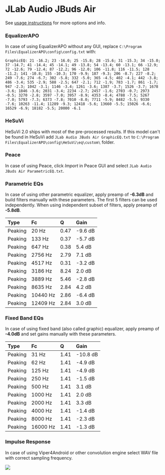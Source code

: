 # JLab Audio JBuds Air
See [usage instructions](https://github.com/jaakkopasanen/AutoEq#usage) for more options and info.

### EqualizerAPO
In case of using EqualizerAPO without any GUI, replace `C:\Program Files\EqualizerAPO\config\config.txt`
with:
```
GraphicEQ: 21 -16.2; 23 -16.0; 25 -15.8; 28 -15.6; 31 -15.3; 34 -15.0; 37 -14.7; 41 -14.4; 45 -14.1; 49 -13.8; 54 -13.4; 60 -13.1; 66 -12.9; 72 -12.6; 79 -12.4; 87 -12.2; 96 -12.0; 106 -11.8; 116 -11.5; 128 -11.2; 141 -10.8; 155 -10.3; 170 -9.9; 187 -9.3; 206 -8.7; 227 -8.2; 249 -7.6; 274 -6.7; 302 -5.8; 332 -5.0; 365 -4.5; 402 -4.1; 442 -3.8; 486 -3.4; 535 -2.9; 588 -2.5; 647 -2.1; 712 -1.9; 783 -1.7; 861 -1.7; 947 -2.3; 1042 -3.1; 1146 -3.4; 1261 -3.6; 1387 -3.7; 1526 -3.7; 1678 -3.6; 1846 -3.6; 2031 -3.4; 2234 -2.7; 2457 -1.6; 2703 -0.7; 2973 -0.5; 3270 -2.8; 3597 -7.0; 3957 -8.9; 4353 -8.4; 4788 -7.5; 5267 -7.0; 5793 -7.3; 6373 -7.8; 7010 -8.0; 7711 -5.9; 8482 -5.5; 9330 -7.6; 10263 -11.4; 11289 -9.3; 12418 -5.6; 13660 -5.5; 15026 -6.6; 16529 -6.9; 18182 -5.5; 20000 -6.1
```

### HeSuVi
HeSuVi 2.0 ships with most of the pre-processed results. If this model can't be found in HeSuVi add
`JLab Audio JBuds Air GraphicEQ.txt` to `C:\Program Files\EqualizerAPO\config\HeSuVi\eq\custom\` folder.

### Peace
In case of using Peace, click *Import* in Peace GUI and select `JLab Audio JBuds Air ParametricEQ.txt`.

### Parametric EQs
In case of using other parametric equalizer, apply preamp of **-6.3dB** and build filters manually
with these parameters. The first 5 filters can be used independently.
When using independent subset of filters, apply preamp of **-5.8dB**.

| Type    | Fc       |    Q | Gain    |
|:--------|:---------|:-----|:--------|
| Peaking | 20 Hz    | 0.47 | -9.6 dB |
| Peaking | 133 Hz   | 0.37 | -5.7 dB |
| Peaking | 647 Hz   | 0.38 | 5.4 dB  |
| Peaking | 2756 Hz  | 2.79 | 7.1 dB  |
| Peaking | 4517 Hz  | 0.31 | -3.2 dB |
| Peaking | 3186 Hz  | 8.24 | 2.0 dB  |
| Peaking | 3889 Hz  | 5.46 | -2.8 dB |
| Peaking | 8635 Hz  | 2.84 | 4.2 dB  |
| Peaking | 10440 Hz | 2.86 | -6.4 dB |
| Peaking | 12409 Hz | 2.84 | 3.0 dB  |

### Fixed Band EQs
In case of using fixed band (also called graphic) equalizer, apply preamp of **-4.0dB** and set
gains manually with these parameters.

| Type    | Fc       |    Q | Gain     |
|:--------|:---------|:-----|:---------|
| Peaking | 31 Hz    | 1.41 | -10.8 dB |
| Peaking | 62 Hz    | 1.41 | -4.9 dB  |
| Peaking | 125 Hz   | 1.41 | -4.9 dB  |
| Peaking | 250 Hz   | 1.41 | -1.5 dB  |
| Peaking | 500 Hz   | 1.41 | 3.1 dB   |
| Peaking | 1000 Hz  | 1.41 | 2.0 dB   |
| Peaking | 2000 Hz  | 1.41 | 3.3 dB   |
| Peaking | 4000 Hz  | 1.41 | -1.4 dB  |
| Peaking | 8000 Hz  | 1.41 | -2.3 dB  |
| Peaking | 16000 Hz | 1.41 | -1.3 dB  |

### Impulse Response
In case of using Viper4Android or other convolution engine select WAV file with correct sampling frequency.

![](https://raw.githubusercontent.com/jaakkopasanen/AutoEq/master/results/rtings/avg/JLab%20Audio%20JBuds%20Air/JLab%20Audio%20JBuds%20Air.png)
